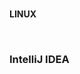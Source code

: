<br>

**LINUX**


<br>

### IntelliJ IDEA

```shell
  
```


<br> 
<br>

<br> 
<br>

<br> 
<br>

<br> 
<br>
